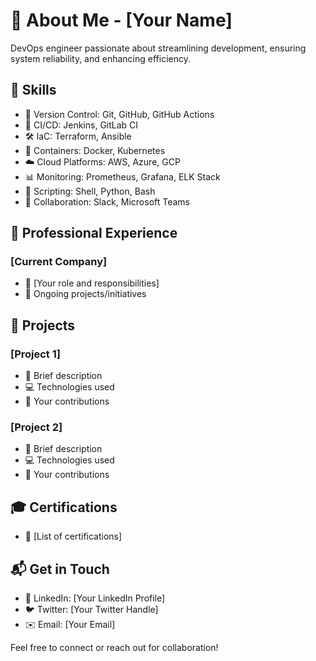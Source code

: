 # 👋 About Me - [Your Name]

DevOps engineer passionate about streamlining development, ensuring system reliability, and enhancing efficiency.

## 💼 Skills

- 📂 Version Control: Git, GitHub, GitHub Actions
- 🔄 CI/CD: Jenkins, GitLab CI
- 🛠️ IaC: Terraform, Ansible
- 🐳 Containers: Docker, Kubernetes
- ☁️ Cloud Platforms: AWS, Azure, GCP
- 📊 Monitoring: Prometheus, Grafana, ELK Stack
- 🚀 Scripting: Shell, Python, Bash
- 🤝 Collaboration: Slack, Microsoft Teams

## 🌟 Professional Experience

### [Current Company]

- 🎯 [Your role and responsibilities]
- 🚀 Ongoing projects/initiatives

## 🚀 Projects

### [Project 1]

- 📝 Brief description
- 💻 Technologies used
- 🙌 Your contributions

### [Project 2]

- 📝 Brief description
- 💻 Technologies used
- 🙌 Your contributions

## 🎓 Certifications

- 🏅 [List of certifications]

## 📬 Get in Touch

- 🔗 LinkedIn: [Your LinkedIn Profile]
- 🐦 Twitter: [Your Twitter Handle]
- ✉️ Email: [Your Email]

Feel free to connect or reach out for collaboration!

